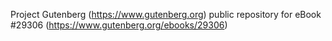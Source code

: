 Project Gutenberg (https://www.gutenberg.org) public repository for eBook #29306 (https://www.gutenberg.org/ebooks/29306)
